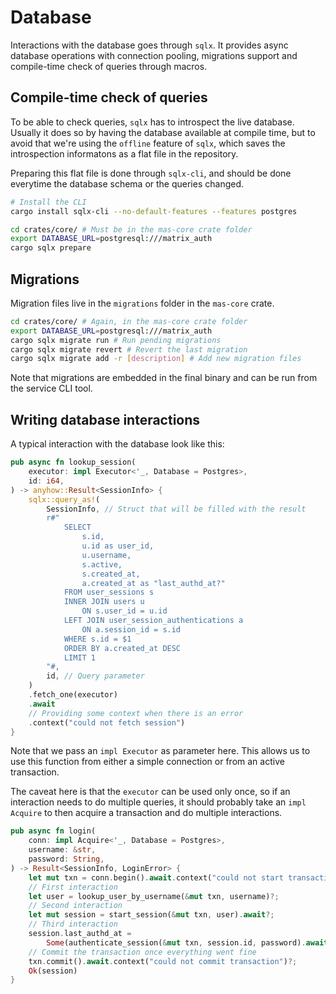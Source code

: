 # Database

Interactions with the database goes through `sqlx`.
It provides async database operations with connection pooling, migrations support and compile-time check of queries through macros.

## Compile-time check of queries

To be able to check queries, `sqlx` has to introspect the live database.
Usually it does so by having the database available at compile time, but to avoid that we're using the `offline` feature of `sqlx`, which saves the introspection informatons as a flat file in the repository.

Preparing this flat file is done through `sqlx-cli`, and should be done everytime the database schema or the queries changed.

```sh
# Install the CLI
cargo install sqlx-cli --no-default-features --features postgres

cd crates/core/ # Must be in the mas-core crate folder
export DATABASE_URL=postgresql:///matrix_auth
cargo sqlx prepare
```

## Migrations

Migration files live in the `migrations` folder in the `mas-core` crate.

```sh
cd crates/core/ # Again, in the mas-core crate folder
export DATABASE_URL=postgresql:///matrix_auth
cargo sqlx migrate run # Run pending migrations
cargo sqlx migrate revert # Revert the last migration
cargo sqlx migrate add -r [description] # Add new migration files
```

Note that migrations are embedded in the final binary and can be run from the service CLI tool.

## Writing database interactions

A typical interaction with the database look like this:

```rust
pub async fn lookup_session(
    executor: impl Executor<'_, Database = Postgres>,
    id: i64,
) -> anyhow::Result<SessionInfo> {
    sqlx::query_as!(
        SessionInfo, // Struct that will be filled with the result
        r#"
            SELECT
                s.id,
                u.id as user_id,
                u.username,
                s.active,
                s.created_at,
                a.created_at as "last_authd_at?"
            FROM user_sessions s
            INNER JOIN users u 
                ON s.user_id = u.id
            LEFT JOIN user_session_authentications a
                ON a.session_id = s.id
            WHERE s.id = $1
            ORDER BY a.created_at DESC
            LIMIT 1
        "#,
        id, // Query parameter
    )
    .fetch_one(executor)
    .await
    // Providing some context when there is an error
    .context("could not fetch session")
}
```

Note that we pass an `impl Executor` as parameter here.
This allows us to use this function from either a simple connection or from an active transaction.

The caveat here is that the `executor` can be used only once, so if an interaction needs to do multiple queries, it should probably take an `impl Acquire` to then acquire a transaction and do multiple interactions.

```rust
pub async fn login(
    conn: impl Acquire<'_, Database = Postgres>,
    username: &str,
    password: String,
) -> Result<SessionInfo, LoginError> {
    let mut txn = conn.begin().await.context("could not start transaction")?;
    // First interaction
    let user = lookup_user_by_username(&mut txn, username)?;
    // Second interaction
    let mut session = start_session(&mut txn, user).await?;
    // Third interaction
    session.last_authd_at = 
        Some(authenticate_session(&mut txn, session.id, password).await?);
    // Commit the transaction once everything went fine
    txn.commit().await.context("could not commit transaction")?;
    Ok(session)
}
```
